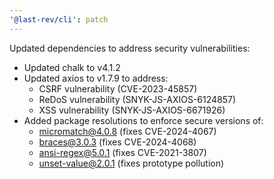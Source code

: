 ```yaml
---
'@last-rev/cli': patch
---
```


Updated dependencies to address security vulnerabilities:

- Updated chalk to v4.1.2
- Updated axios to v1.7.9 to address:
  - CSRF vulnerability (CVE-2023-45857)
  - ReDoS vulnerability (SNYK-JS-AXIOS-6124857)
  - XSS vulnerability (SNYK-JS-AXIOS-6671926)
- Added package resolutions to enforce secure versions of:
  - micromatch@4.0.8 (fixes CVE-2024-4067)
  - braces@3.0.3 (fixes CVE-2024-4068)
  - ansi-regex@5.0.1 (fixes CVE-2021-3807)
  - unset-value@2.0.1 (fixes prototype pollution)
